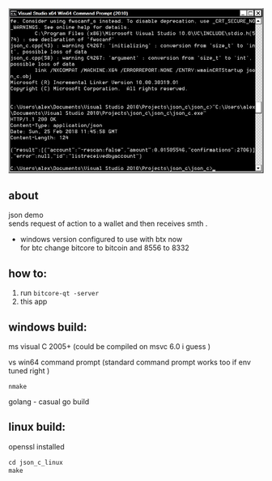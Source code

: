 ![Screen1](/screens/Untitled%201.jpg)
## about 
 json demo  
   sends request of action to a wallet and then receives smth .  
 - windows version configured to use with btx now  
 for btc change bitcore to bitcoin and 8556 to 8332  
## how to:
 1) run `bitcore-qt -server`  
 2) this app   
 
## windows build:
ms visual C 2005+ (could be compiled on msvc 6.0 i guess )   
  
vs win64 command prompt (standard command prompt works too if env tuned right ) 
```
nmake
```

golang  - casual go build  
## linux build:
openssl installed

```
cd json_c_linux
make
```

